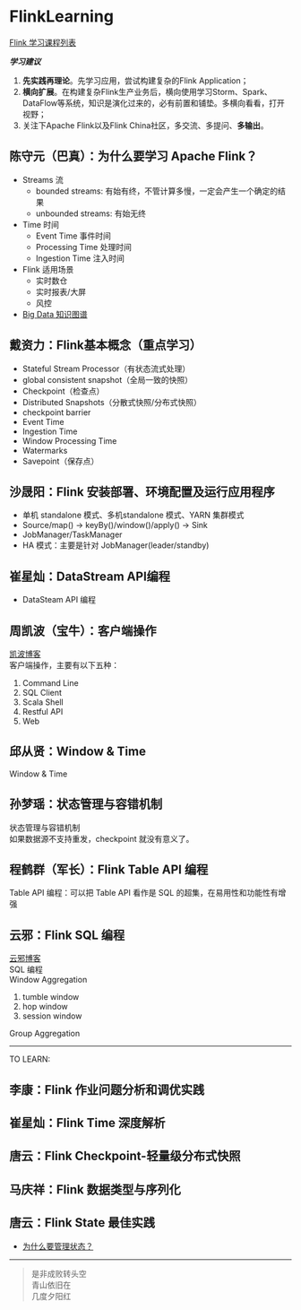 # FlinkLearning

[Flink 学习课程列表](https://github.com/flink-china/flink-training-course)

***学习建议***
1. **先实践再理论**。先学习应⽤，尝试构建复杂的Flink Application；
2. **横向扩展**。在构建复杂Flink⽣产业务后，横向使⽤学习Storm、Spark、DataFlow等系统，知识是演化过来的，必有前置和铺垫。多横向看看，打开视野；
3. 关注下Apache Flink以及Flink China社区，多交流、多提问、**多输出**。

## 陈守元（巴真）：为什么要学习 Apache Flink？
* Streams 流
  * bounded streams: 有始有终，不管计算多慢，一定会产生一个确定的结果
  * unbounded streams: 有始无终
* Time 时间
  * Event Time 事件时间
  * Processing Time 处理时间
  * Ingestion Time 注入时间
* Flink 适用场景
  * 实时数仓
  * 实时报表/大屏
  * 风控
* [Big Data 知识图谱](https://www.xmind.net/m/6fk4/)

## 戴资力：Flink基本概念（重点学习）
* Stateful Stream Processor（有状态流式处理）  
* global consistent snapshot（全局一致的快照）  
* Checkpoint（检查点）  
* Distributed Snapshots（分散式快照/分布式快照）  
* checkpoint barrier  
* Event Time  
* Ingestion Time  
* Window Processing Time  
* Watermarks  
* Savepoint（保存点）  

## 沙晟阳：Flink 安装部署、环境配置及运行应用程序
* 单机 standalone 模式、多机standalone 模式、YARN 集群模式  
* Source/map() -> keyBy()/window()/apply() -> Sink  
* JobManager/TaskManager  
* HA 模式：主要是针对 JobManager(leader/standby)  

## 崔星灿：DataStream API编程
* DataSteam API 编程  

## 周凯波（宝牛）：客户端操作
[凯波博客](https://zhoukaibo.com/)  
客户端操作，主要有以下五种：  
1. Command Line  
2. SQL Client  
3. Scala Shell  
4. Restful API  
5. Web  

## 邱从贤：Window & Time
Window & Time  

## 孙梦瑶：状态管理与容错机制
状态管理与容错机制  
如果数据源不支持重发，checkpoint 就没有意义了。

## 程鹤群（军长）：Flink Table API 编程
Table API 编程：可以把 Table API 看作是 SQL 的超集，在易用性和功能性有增强  

## 云邪：Flink SQL 编程
[云邪博客](http://wuchong.me/)  
SQL 编程  
Window Aggregation  
1. tumble window  
2. hop window  
3. session window  

Group Aggregation  

---

TO LEARN:
## 李康：Flink 作业问题分析和调优实践
## 崔星灿：Flink Time 深度解析
## 唐云：Flink Checkpoint-轻量级分布式快照
## 马庆祥：Flink 数据类型与序列化
## 唐云：Flink State 最佳实践
* [为什么要管理状态？](https://zhuanlan.zhihu.com/p/104171679)

---

> 是非成败转头空  
> 青山依旧在  
> 几度夕阳红  
